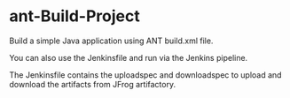 # ant-Build-Project

Build a simple Java application using ANT build.xml file.

You can also use the Jenkinsfile and run via the Jenkins pipeline.

The Jenkinsfile contains the uploadspec and downloadspec to upload and download the artifacts from JFrog artifactory.
